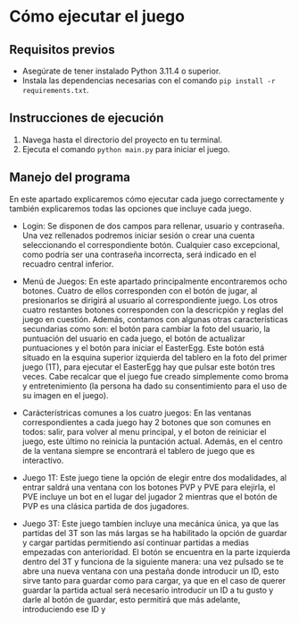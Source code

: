# Cómo ejecutar el juego

## Requisitos previos

- Asegúrate de tener instalado Python 3.11.4 o superior.
- Instala las dependencias necesarias con el comando `pip install -r requirements.txt`.

## Instrucciones de ejecución

1. Navega hasta el directorio del proyecto en tu terminal.
2. Ejecuta el comando `python main.py` para iniciar el juego.

## Manejo del programa
En este apartado explicaremos cómo ejecutar cada juego correctamente y también explicaremos todas las opciones que incluye cada juego.

- Login: Se disponen de dos campos para rellenar, usuario y contraseña. Una vez rellenados podremos iniciar sesión o crear una cuenta seleccionando el correspondiente botón. Cualquier caso excepcional, como podría ser una contraseña incorrecta, será indicado en el recuadro central inferior.

- Menú de Juegos: En este apartado principalmente encontraremos ocho botones. Cuatro de ellos corresponden con el botón de jugar, al presionarlos se dirigirá al usuario al correspondiente juego. Los otros cuatro restantes botones corresponden con la descricpión y reglas del juego en cuestión. Además, contamos con algunas otras características secundarias como son: el botón para cambiar la foto del usuario, la puntuación del usuario en cada juego, el botón de actualizar puntuaciones y el botón para iniciar el EasterEgg. Este botón está situado en la esquina superior izquierda del tablero en la foto del primer juego (1T), para ejecutar el EasterEgg hay que pulsar este botón tres veces. Cabe recalcar que el juego fue creado simplemente como broma y entretenimiento (la persona ha dado su consentimiento para el uso de su imagen en el juego).

- Carácterístricas comunes a los cuatro juegos: En las ventanas correspondientes a cada juego hay 2 botones que son comunes en todos: salir, para volver al menu principal, y el boton de reiniciar el juego, este último no reinicia la puntación actual. Además, en el centro de la ventana siempre se encontrará el tablero de juego que es interactivo. 
  
- Juego 1T: Este juego tiene la opción de elegir entre dos modalidades, al entrar saldrá una ventana con los botones PVP y PVE para elejirla, el PVE incluye un bot en el lugar del jugador 2 mientras que el botón de PVP es una clásica partida de dos jugadores.

- Juego 3T: Este juego tambíen incluye una mecánica única, ya que las partidas del 3T son las más largas se ha habilitado la opción de guardar y cargar partidas permitiendo así continuar partidas a medias empezadas con anterioridad. El botón se encuentra en la parte izquierda dentro del 3T y funciona de la siguiente manera: una vez pulsado se te abre una nueva ventana con una pestaña donde introducir un ID, esto sirve tanto para guardar como para cargar, ya que en el caso de querer guardar la partida actual será necesario introducir un ID a tu gusto y darle al botón de guardar, esto permitirá que más adelante, introduciendo ese ID y
